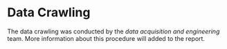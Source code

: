 # Data Crawling
The data crawling was conducted by the *data acquisition and engineering* team. More information about this procedure will added to the report.
